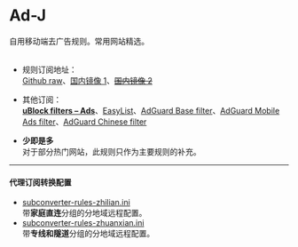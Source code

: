 # Ad-J
自用移动端去广告规则。常用网站精选。<br><br>

- 规则订阅地址：<br>
[Github raw](https://raw.githubusercontent.com/jk278/Ad-J/main/Ad-J.txt)、[国内镜像 1](https://raw.gitmirror.com/jk278/Ad-J/main/Ad-J.txt)、~~[国内镜像 2](https://raw.fastgit.org/jk278/Ad-J/main/Ad-J.txt)~~

- 其他订阅：<br>
**[uBlock filters – Ads](https://ublockorigin.github.io/uAssetsCDN/filters/filters.min.txt)**、[EasyList](https://easylist.to/easylist/easylist.txt)、[AdGuard Base filter](https://filters.adtidy.org/extension/ublock/filters/2_without_easylist.txt)、[AdGuard Mobile Ads filter](https://filters.adtidy.org/extension/ublock/filters/11.txt)、[AdGuard Chinese filter](https://filters.adtidy.org/extension/ublock/filters/224.txt)

- **少即是多**<br>
对于部分热门网站，此规则只作为主要规则的补充。

---

#### 代理订阅转换配置

- [subconverter-rules-zhilian.ini](https://raw.githubusercontent.com/jk278/Ad-J/refs/heads/main/subconverter-rules-zhilian.ini)<br>
带**家庭直连**分组的分地域远程配置。
- [subconverter-rules-zhuanxian.ini](https://raw.githubusercontent.com/jk278/Ad-J/refs/heads/main/subconverter-rules-zhuanxian.ini)<br>
带**专线和隧道**分组的分地域远程配置。
